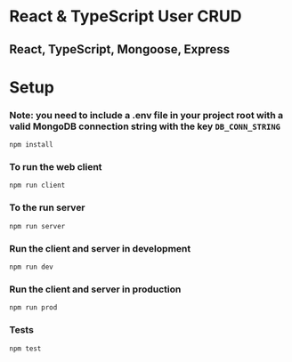 # React & TypeScript User CRUD

## React, TypeScript, Mongoose, Express

# Setup
### Note: you need to include a .env file in your project root with a valid MongoDB connection string with the key `DB_CONN_STRING`
`npm install`

### To run the web client
`npm run client`

### To the run server
`npm run server`

### Run the client and server in development
`npm run dev`

### Run the client and server in production
`npm run prod`

### Tests
`npm test`